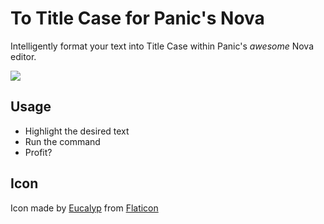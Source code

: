 # To Title Case for Panic's Nova

Intelligently format your text into Title Case within Panic's *awesome* Nova editor.

![](https://dvwhfsbjl6z1x.cloudfront.net/titlecase.png)

## Usage

- Highlight the desired text
- Run the command
- Profit?

## Icon
Icon made by [Eucalyp](https://www.flaticon.com/authors/eucalyp) from [Flaticon](https://www.flaticon.com)
